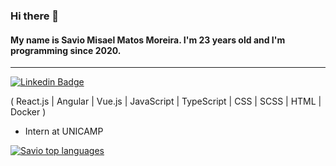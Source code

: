 ### Hi there 👋

#### My name is Savio Misael Matos Moreira. I'm 23 years old and I'm programming since 2020.

<hr/>

[![Linkedin Badge](https://img.shields.io/badge/-LinkedIn-e26d5a?style=flat-square&logo=Linkedin&logoColor=white&link=https://www.linkedin.com/in/savio-misael/)](https://www.linkedin.com/in/savio-misael/)

( React.js | Angular | Vue.js | JavaScript | TypeScript | CSS | SCSS | HTML | Docker )

- Intern at UNICAMP

[![Savio top languages](https://github-readme-stats.vercel.app/api/top-langs/?username=saviomisael&theme=blue-white)](https://github.com/anuraghazra/github-readme-stats)
